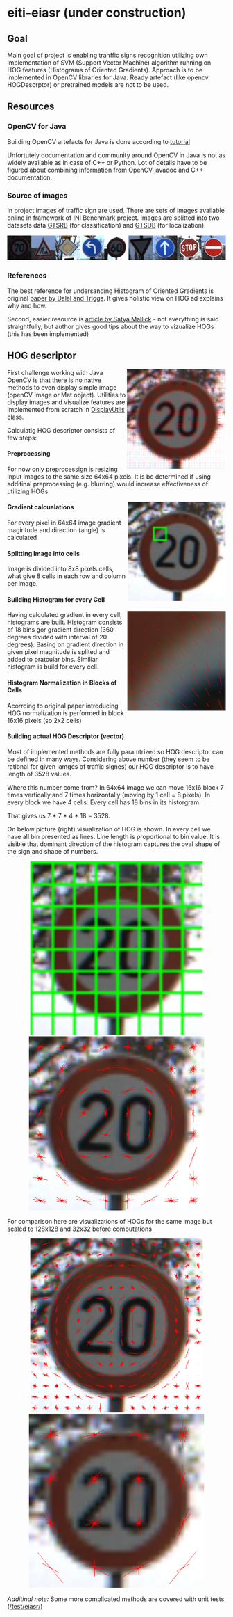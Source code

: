 # eiti-eiasr (under construction)

## Goal
Main goal of project is enabling tranffic signs recognition utilizing own implementation of SVM (Support Vector Machine) algorithm running on HOG features (Histograms of Oriented Gradients). Approach is to be implemented in OpenCV libraries for Java. Ready artefact (like opencv HOGDescrptor) or pretrained models are not to be used.

## Resources

### OpenCV for Java

Building OpenCV artefacts for Java is done according to [tutorial](http://opencv-java-tutorials.readthedocs.io/en/latest/01-installing-opencv-for-java.html#install-opencv-3-x-under-linux)

Unfortutely documentation and community around OpenCV in Java is not as widely available as in case of C++ or Python. Lot of details have to be figured about combining information from OpenCV javadoc and C++ documentation.

### Source of images
In project images of traffic sign are used. There are sets of images available online in framework of INI Benchmark
project. Images are splitted into two datasets data [GTSRB](http://benchmark.ini.rub.de/?section=gtsrb&subsection=news) (for classification) and [GTSDB](http://benchmark.ini.rub.de/?section=gtsdb&subsection=news) (for localization).
<p align="center"> <img  src="/doc/img/Selection_001.png"></p>

### References
The best reference for undersanding Histogram of Oriented Gradients is original [paper by Dalal and Triggs](https://lear.inrialpes.fr/people/triggs/pubs/Dalal-cvpr05.pdf). It gives holistic view on HOG ad explains why and how.

Second, easier resource is [article by Satya Mallick](https://www.learnopencv.com/histogram-of-oriented-gradients/) - not everything is said straightfully, but author gives good tips about the way to vizualize HOGs (this has been implemented)

## HOG descriptor

<img align="right" height=230 src="/doc/img/Selection_004.png">

First challenge working with Java OpenCV is that there is no native methods to even display simple image (openCV Image or Mat object). Utilities to display images and visualize features are implemented from scratch in [DisplayUtils class](/src/eiasr/DisplayUtils.java).

Calculatig HOG descriptor consists of few steps:

#### Preprocessing

  For now only preprocessign is resizing input images to the same size 64x64 pixels. It is be determined if using additinal preprocessing (e.g. blurring) would increase effectiveness of utilizing HOGs
  
<img align="right" height=230 src="/doc/img/Selection_002.png">

#### Gradient calcualations

For every pixel in 64x64 image gradient magintude and direction (angle) is calculated
  
#### Splitting Image into cells

Image is divided into 8x8 pixels cells, what give 8 cells in each row and column per image.

#### Building Histogram for every Cell

<img align="right" height=230 src="/doc/img/Selection_003.png">

Having calculated gradient in every cell, histograms are built. Histogram consists of 18 bins gor gradient direction (360 degrees divided with interval of 20 degrees). Basing on gradient direction in given pixel magnitude is splited and added to pratcular bins. Similiar histogram is build for every cell.

#### Histogram Normalization in Blocks of Cells

Acorrding to original paper introducing HOG normalization is performed in block 16x16 pixels (so 2x2 cells)

#### Building actual HOG Descriptor (vector)

Most of implemented methods are fully paramtrized so HOG descriptor can be defined in many ways. Considering above number (they seem to be rational for given iamges of traffic signes) our HOG descriptor is to have length of 3528 values. 

Where this number come from? In 64x64 image we can move 16x16 block 7 times vertically and 7 times horizontally (moving by 1 cell = 8 pixels). In every block we have 4 cells. Every cell has 18 bins in its historgram. 

That gives us 7 * 7 * 4 * 18 = 3528.

On below picture (right) visualization of HOG is shown. In every cell we have all bin presented as lines. Line length is proportional to bin value. It is visible that dominant direction of the histogram captures the oval shape of the sign and shape of numbers.

<p align="center"><img height=400 src="/doc/img/Selection_005.png"><img height=400 src="/doc/img/Selection_006.png"></p>

For comparison here are visualizations of HOGs for the same image but scaled to 128x128 and 32x32 before computations
<p align="center"><img height=400 src="/doc/img/Selection_007.png"><img height=400 src="/doc/img/Selection_008.png"></p>

*Additinal note:* Some more complicated methods are covered with unit tests ([/test/eiasr/](/test/eiasr))
